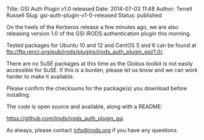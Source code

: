 Title: GSI Auth Plugin v1.0 released
Date: 2014-07-03 11:48
Author: Terrell Russell
Slug: gsi-auth-plugin-v1-0-released
Status: published

On the heels of the Kerberos release a few minutes ago, we are also
releasing version 1.0 of the GSI iRODS authentication plugin this
morning.

Tested packages for Ubuntu 10 and 12 and CentOS 5 and 6 can be found at
<ftp://ftp.renci.org/pub/irods/plugins/irods_auth_plugin_gsi/1.0/>.

There are no SuSE packages at this time as the Globus toolkit is not
easily accessible for SuSE. If this is a burden, please let us know and
we can work harder to make it available.

Please confirm the checksums for the package(s) you download before
installing.

The code is open source and available, along with a README:

<https://github.com/irods/irods_auth_plugin_gsi>

As always, please contact <info@irods.org> if you have any questions.
